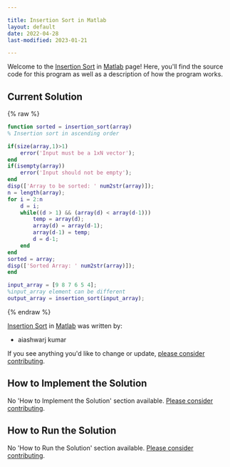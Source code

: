 ```yaml
---

title: Insertion Sort in Matlab
layout: default
date: 2022-04-28
last-modified: 2023-01-21

---
```


Welcome to the [Insertion Sort](https://sampleprograms.io/projects/insertion-sort) in [Matlab](https://sampleprograms.io/languages/matlab) page! Here, you'll find the source code for this program as well as a description of how the program works.

## Current Solution

{% raw %}

```matlab
function sorted = insertion_sort(array)
% Insertion sort in ascending order

if(size(array,1)>1)
    error('Input must be a 1xN vector');
end
if(isempty(array))
    error('Input should not be empty');
end
disp(['Array to be sorted: ' num2str(array)]);
n = length(array);
for i = 2:n
    d = i;    
    while((d > 1) && (array(d) < array(d-1)))
        temp = array(d);
        array(d) = array(d-1);
        array(d-1) = temp;
        d = d-1;
    end
end
sorted = array;
disp(['Sorted Array: ' num2str(array)]);
end

input_array = [9 8 7 6 5 4];
%input_array element can be different
output_array = insertion_sort(input_array);
```

{% endraw %}

[Insertion Sort](https://sampleprograms.io/projects/insertion-sort) in [Matlab](https://sampleprograms.io/languages/matlab) was written by:

- aiashwarj kumar

If you see anything you'd like to change or update, [please consider contributing](https://github.com/TheRenegadeCoder/sample-programs).

## How to Implement the Solution

No 'How to Implement the Solution' section available. [Please consider contributing](https://github.com/TheRenegadeCoder/sample-programs-website).

## How to Run the Solution

No 'How to Run the Solution' section available. [Please consider contributing](https://github.com/TheRenegadeCoder/sample-programs-website).